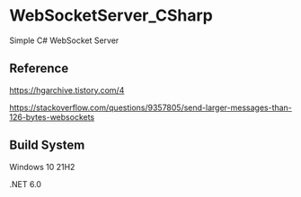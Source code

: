 # WebSocketServer_CSharp
Simple C# WebSocket Server

## Reference

https://hgarchive.tistory.com/4

https://stackoverflow.com/questions/9357805/send-larger-messages-than-126-bytes-websockets

## Build System

Windows 10 21H2

.NET 6.0
